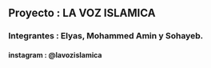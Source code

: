 ## Proyecto : LA VOZ ISLAMICA
### Integrantes : Elyas, Mohammed Amin y Sohayeb.
#### instagram : @lavozislamica 